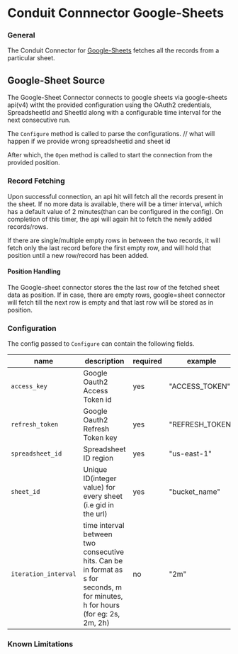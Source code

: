 # Conduit Connnector Google-Sheets

###  General
The Conduit Connector for [Google-Sheets](https://github.com/gopherslab/conduit-connector-google-sheets/tree/dev) fetches all the records from a particular sheet.


## Google-Sheet Source

The Google-Sheet Connector connects to google sheets via google-sheets api(v4) witht the provided configuration using the OAuth2 credentials, SpreadsheetId and SheetId along with a configurable time interval for the next consecutive run. 

The `Configure` method is called to parse the configurations. // what will happen if we provide wrong spreadsheetid and sheet id

After which, the `Open` method is called to start the connection from the provided position.


### Record Fetching

Upon successful connection, an api hit will fetch all the records present in the sheet. If no more data is available, there will be a timer interval, which has a default value of 2 minutes(than can be configured in the config). On completion of this timer, the api will again hit to fetch the newly added records/rows.

If there are single/multiple empty rows in between the two records, it will fetch only the last record before the first empty row, and will hold that position until a new row/record has been added.


#### Position Handling

The Google-sheet connector stores the the last row of the fetched sheet data as position. If in case, there are empty rows, google=sheet connector will fetch till the next row is empty and that last row will be stored as in position. 


### Configuration

The config passed to `Configure` can contain the following fields.

| name                  | description                                                                            | required  | example             |
|-----------------------|----------------------------------------------------------------------------------------|-----------|---------------------|
| `access_key`     |  Google Oauth2 Access Token id                                                                      | yes       | "ACCESS_TOKEN" |
| `refresh_token` | Google Oauth2 Refresh Token key                                                                  | yes       | "REFRESH_TOKEN" |
| `spreadsheet_id`          | Spreadsheet ID region                                                               | yes       | "us-east-1"         |
| `sheet_id`          | Unique ID(integer value) for every sheet (i.e gid in the url)                                                                  | yes       | "bucket_name"       |
| `iteration_interval`       | time interval between two consecutive hits. Can be in format as s for seconds, m for minutes, h for hours (for eg: 2s, 2m, 2h)  | no        | "2m"            |


### Known Limitations